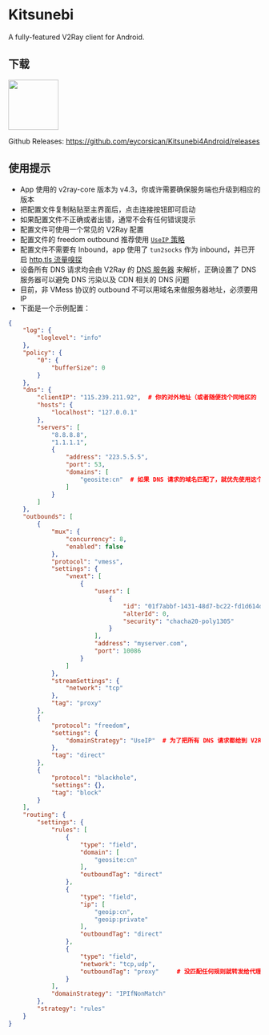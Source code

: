 # Kitsunebi

A fully-featured V2Ray client for Android.

## 下载

<a href="https://play.google.com/store/apps/details?id=fun.kitsunebi.kitsunebi4android"><img src="https://play.google.com/intl/en_us/badges/images/generic/en-play-badge.png" height="100"></a>

Github Releases: https://github.com/eycorsican/Kitsunebi4Android/releases

## 使用提示

- App 使用的 v2ray-core 版本为 v4.3，你或许需要确保服务端也升级到相应的版本
- 把配置文件复制粘贴至主界面后，点击连接按钮即可启动
- 如果配置文件不正确或者出错，通常不会有任何错误提示
- 配置文件可使用一个常见的 V2Ray 配置
- 配置文件的 freedom outbound 推荐使用 [`UseIP` 策略](https://www.v2ray.com/chapter_02/protocols/freedom.html#outboundconfigurationobject)
- 配置文件不需要有 Inbound，app 使用了 `tun2socks` 作为 inbound，并已开启 [http,tls 流量嗅探](https://www.v2ray.com/chapter_02/01_overview.html#sniffingobject)
- 设备所有 DNS 请求均会由 V2Ray 的 [DNS 服务器](https://www.v2ray.com/chapter_02/04_dns.html) 来解析，正确设置了 DNS 服务器可以避免 DNS 污染以及 CDN 相关的 DNS 问题
- 目前，非 VMess 协议的 outbound 不可以用域名来做服务器地址，必须要用 IP
- 下面是一个示例配置：
```json
{
    "log": {
        "loglevel": "info"
    },
    "policy": {
        "0": {
            "bufferSize": 0
        }
    },
    "dns": {
        "clientIP": "115.239.211.92",  # 你的对外地址（或者随便找个同地区的 IP），用来提示 DNS 服务器返回合适的 IP
        "hosts": {
            "localhost": "127.0.0.1"
        },
        "servers": [
            "8.8.8.8",
            "1.1.1.1",
            {
                "address": "223.5.5.5",
                "port": 53,
                "domains": [
                    "geosite:cn"  # 如果 DNS 请求的域名匹配了，就优先使用这个 DNS 服务器去解析
                ]
            }
        ]
    },
    "outbounds": [
        {
            "mux": {
                "concurrency": 8,
                "enabled": false
            },
            "protocol": "vmess",
            "settings": {
                "vnext": [
                    {
                        "users": [
                            {
                                "id": "01f7abbf-1431-48d7-bc22-fd1d614d8dfe",
                                "alterId": 0,
                                "security": "chacha20-poly1305"
                            }
                        ],
                        "address": "myserver.com",
                        "port": 10086
                    }
                ]
            },
            "streamSettings": {
                "network": "tcp"
            },
            "tag": "proxy"
        },
        {
            "protocol": "freedom",
            "settings": {
                "domainStrategy": "UseIP"  # 为了把所有 DNS 请求都给到 V2Ray 处理
            },
            "tag": "direct"
        },
        {
            "protocol": "blackhole",
            "settings": {},
            "tag": "block"
        }
    ],
    "routing": {
        "settings": {
            "rules": [
                {
                    "type": "field",
                    "domain": [
                        "geosite:cn"
                    ],
                    "outboundTag": "direct"
                },
                {
                    "type": "field",
                    "ip": [
                        "geoip:cn",
                        "geoip:private"
                    ],
                    "outboundTag": "direct"
                },
                {
                    "type": "field",
                    "network": "tcp,udp",
                    "outboundTag": "proxy"     # 没匹配任何规则就转发给代理
                }
            ],
            "domainStrategy": "IPIfNonMatch"
        },
        "strategy": "rules"
    }
}
```
